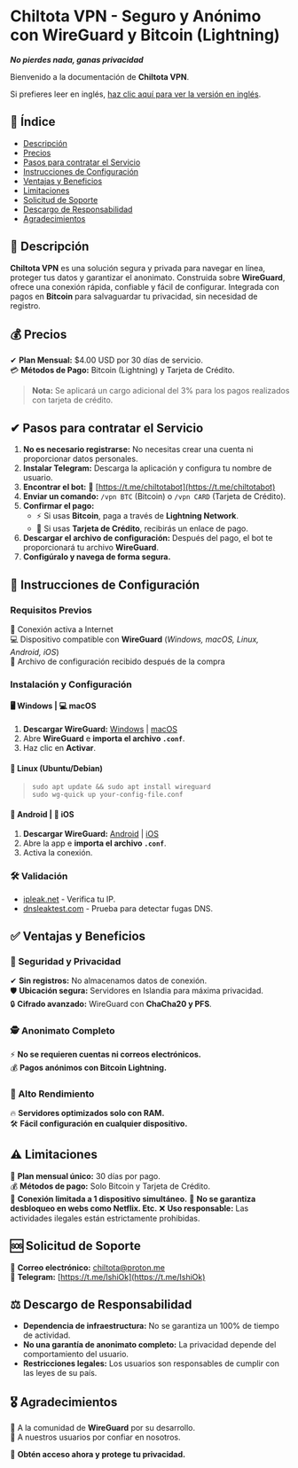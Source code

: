 # Chiltota VPN - Seguro y Anónimo con WireGuard y Bitcoin (Lightning)

**_No pierdes nada, ganas privacidad_**

Bienvenido a la documentación de **Chiltota VPN**.

Si prefieres leer en inglés, [haz clic aquí para ver la versión en inglés](README.md).

## 📌 Índice

- [Descripción](#-descripción)
- [Precios](#-precios)
- [Pasos para contratar el Servicio](#️-pasos-para-contratar-el-servicio)
- [Instrucciones de Configuración](#-instrucciones-de-configuración)
- [Ventajas y Beneficios](#-ventajas-y-beneficios)
- [Limitaciones](#-limitaciones)
- [Solicitud de Soporte](#-solicitud-de-soporte)
- [Descargo de Responsabilidad](#-descargo-de-responsabilidad)
- [Agradecimientos](#-agradecimientos)

## 🔐 Descripción

**Chiltota VPN** es una solución segura y privada para navegar en línea, proteger tus datos y garantizar el anonimato. Construida sobre **WireGuard**, ofrece una conexión rápida, confiable y fácil de configurar. Integrada con pagos en **Bitcoin** para salvaguardar tu privacidad, sin necesidad de registro.

## 💰 Precios

✔ **Plan Mensual:** $4.00 USD por 30 días de servicio.  
💳 **Métodos de Pago:** Bitcoin (Lightning) y Tarjeta de Crédito.  
> **Nota:** Se aplicará un cargo adicional del 3% para los pagos realizados con tarjeta de crédito.

## ✔ Pasos para contratar el Servicio

1. **No es necesario registrarse:** No necesitas crear una cuenta ni proporcionar datos personales.
2. **Instalar Telegram:** Descarga la aplicación y configura tu nombre de usuario.
3. **Encontrar el bot:** 🤖 [https://t.me/chiltotabot](https://t.me/chiltotabot)
4. **Enviar un comando:** `/vpn BTC` (Bitcoin) o `/vpn CARD` (Tarjeta de Crédito).
5. **Confirmar el pago:**
   - ⚡ Si usas **Bitcoin**, paga a través de **Lightning Network**.
   - 🏦 Si usas **Tarjeta de Crédito**, recibirás un enlace de pago.
6. **Descargar el archivo de configuración:** Después del pago, el bot te proporcionará tu archivo **WireGuard**.
7. **Configúralo y navega de forma segura.**

## 📖 Instrucciones de Configuración

### **Requisitos Previos**

📶 Conexión activa a Internet  
💻 Dispositivo compatible con **WireGuard** (*Windows, macOS, Linux, Android, iOS*)  
📑 Archivo de configuración recibido después de la compra  

### **Instalación y Configuración**

#### **🖥 Windows | 💻 macOS**
1. **Descargar WireGuard:** [Windows](https://www.wireguard.com/install/) | [macOS](https://www.wireguard.com/install/)
2. Abre **WireGuard** e **importa el archivo `.conf`**.
3. Haz clic en **Activar**.

#### **🐧 Linux (Ubuntu/Debian)**  
> `sudo apt update && sudo apt install wireguard`  
> `sudo wg-quick up your-config-file.conf`

#### **📱 Android | 🍏 iOS**
1. **Descargar WireGuard:** [Android](https://play.google.com/store/apps/details?id=com.wireguard.android) | [iOS](https://apps.apple.com/app/wireguard/id1441195209)
2. Abre la app e **importa el archivo `.conf`**.
3. Activa la conexión.

### **🛠 Validación**
- [ipleak.net](https://ipleak.net) - Verifica tu IP.
- [dnsleaktest.com](https://www.dnsleaktest.com/) - Prueba para detectar fugas DNS.

## ✅ Ventajas y Beneficios

### **🔐 Seguridad y Privacidad**
✔ **Sin registros:** No almacenamos datos de conexión.  
🛡 **Ubicación segura:** Servidores en Islandia para máxima privacidad.  
🔒 **Cifrado avanzado:** WireGuard con **ChaCha20 y PFS**.  

### **🕵️ Anonimato Completo**
⚡ **No se requieren cuentas ni correos electrónicos.**  
💰 **Pagos anónimos con Bitcoin Lightning.**  

### **🚀 Alto Rendimiento**
🔥 **Servidores optimizados solo con RAM.**  
🛠 **Fácil configuración en cualquier dispositivo.**  

## ⚠ Limitaciones

📆 **Plan mensual único:** 30 días por pago.  
💰 **Métodos de pago:** Solo Bitcoin y Tarjeta de Crédito.  
📶 **Conexión limitada a 1 dispositivo simultáneo.** 
📶 **No se garantiza desbloqueo en webs como Netflix. Etc.** 
❌ **Uso responsable:** Las actividades ilegales están estrictamente prohibidas.  

## 🆘 Solicitud de Soporte

📧 **Correo electrónico:** [chiltota@proton.me](mailto:chiltota@proton.me)  
💬 **Telegram:** [https://t.me/IshiOk](https://t.me/IshiOk)  

## ⚖ Descargo de Responsabilidad

- **Dependencia de infraestructura:** No se garantiza un 100% de tiempo de actividad.
- **No una garantía de anonimato completo:** La privacidad depende del comportamiento del usuario.
- **Restricciones legales:** Los usuarios son responsables de cumplir con las leyes de su país.

## 🎖 Agradecimientos

🌟 A la comunidad de **WireGuard** por su desarrollo.  
🙏 A nuestros usuarios por confiar en nosotros.  

🚀 **Obtén acceso ahora y protege tu privacidad.**

